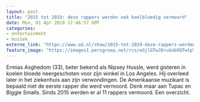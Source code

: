 ```yaml
---
layout: post
title: "2015 tot 2019: deze rappers werden ook koelbloedig vermoord"
date: Mon, 01 Apr 2019 17:46:57 GMT
categories: 
- entertainment 
- muziek 
externe_link: "https://www.ad.nl/show/2015-tot-2019-deze-rappers-werden-ook-koelbloedig-vermoord~aefc1d28/"
feature_image: "https://images1.persgroep.net/rcs/eGjlGTwJDruGobOQTwtpY1NaRAs/diocontent/140906181/_fitwidth/400/?appId=21791a8992982cd8da851550a453bd7f&quality=0.7"
---
```


Ermias Asghedom (33), beter bekend als Nipsey Hussle, werd gisteren in koelen bloede neergeschoten voor zijn winkel in Los Angeles. Hij overleed later in het ziekenhuis aan zijn verwondingen. De Amerikaanse muzikant is bepaald niet de eerste rapper die werd vermoord. Denk maar aan Tupac en Biggie Smalls. Sinds 2015 werden er al 11 rappers vermoord. Een overzicht.
